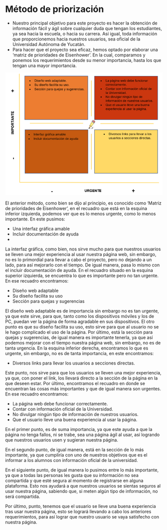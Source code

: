 # Método de priorización
- Nuestro principal objetivo para este proyecto es hacer la obtención de información fácil y ágil sobre cualquier duda que tengan los estudiantes, ya sea hacia la escuela, o hacia su carrera. Así igual, toda información que proporcionemos hacia nuestros usuarios, sea oficial de la Universidad Autónoma de Yucatán.
- Para hacer que el proyecto sea eficaz, hemos optado por elaborar una ‘matriz de prioridades de Eisenhower’. En la cual, comparamos y ponemos los requerimientos desde su menor importancia, hasta los que tengan una mayor importancia.
 
![](https://github.com/AndyTue/LIS/blob/main/Gr%C3%A1ficas/Priorizaci%C3%B3n.png)

El anterior método, como bien se dijo al principio, es conocido como ‘Matriz de prioridades de Eisenhower’, en el recuadro que está en la esquina inferior izquierda, podemos ver que es lo menos urgente, como lo menos importante. En este pusimos:
- Una interfaz gráfica amable
- Incluir documentación de ayuda
- 
La interfaz gráfica, como bien, nos sirve mucho para que nuestros usuarios se lleven una mejor experiencia al usar nuestra página web, sin embargo, no es lo primordial para llevar a cabo el proyecto, pero no dejando a un lado, para así mejorarlo con el tiempo. De igual manera, pasa lo mismo con el incluir documentación de ayuda.
En el recuadro situado en la esquina superior izquierda, se encuentra lo que es importante pero no tan urgente. En ese recuadro encontramos:
- Diseño web adaptable
-	Su diseño facilita su uso
-	Sección para quejas y sugerencias

El diseño web adaptable es de importancia sin embargo no es tan urgente, ya que este sirve, para que, tanto como los dispositivos móviles y los de PC, puedan ver la página de forma agradable en sus dispositivos.
El otro punto es que su diseño facilita su uso, esto sirve para que al usuario no se le hago complicado el uso de la página. Por último, está la sección para quejas y sugerencias, de igual manera es importante tenerla, ya que así podemos mejorar con el tiempo nuestra página web, sin embargo, no es de tanta urgencia.
En la esquina inferior derecha, encontramos lo que es urgente, sin embargo, no es de tanta importancia, en este encontramos:

-	Diversos links para llevar los usuarios a secciones directas.

Este punto, nos sirve para que los usuarios se lleven una mejor experiencia, ya que, con poner el link, los llevará directo a la sección de la página en la que deseen estar.
Por último, encontramos el recuadro en donde se encuentran las cosas más importantes y que de igual manera son urgentes. En ese recuadro encontramos:

-	 La página web debe funcionar correctamente.
-	Contar con información oficial de la Universidad.
-	No divulgar ningún tipo de información de nuestros usuarios.
-	Que el usuario lleve una buena experiencia al usar la página.

En el primer punto, es de suma importancia, ya que este ayuda a que la página no tenga fallos, ni se trabe, sea una página ágil al usar, así logrando que nuestros usuarios usen y sugieran nuestra página.

En el segundo punto, de igual manera, está en la sección de lo más importante, ya que cumpliría con uno de nuestros objetivos que es el informar a los alumnos con información oficial de la universidad.

En el siguiente punto, de igual manera lo pusimos entre lo más importante, ya que a todas las personas les gusta que su información no sea compartida y que esté segura al momento de registrarse en alguna plataforma. Esto nos ayudará a que nuestros usuarios se sientas seguros al usar nuestra página, sabiendo que, si meten algún tipo de información, no será compartida.

Por último, punto, tenemos que el usuario se lleve una buena experiencia tras usar nuestra página, esto se logrará llevando a cabo los anteriores requerimientos, para así lograr que nuestro usuario se vaya satisfecho con nuestra página.
